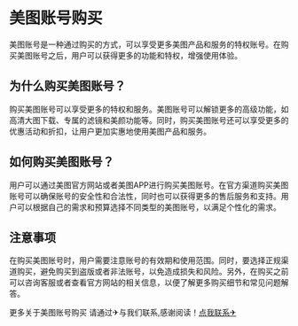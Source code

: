# 美图账号购买

美图账号是一种通过购买的方式，可以享受更多美图产品和服务的特权账号。在购买美图账号之后，用户可以获得更多的功能和特权，增强使用体验。

## 为什么购买美图账号？

购买美图账号可以享受更多的特权和服务。美图账号可以解锁更多的高级功能，如高清大图下载、专属的滤镜和美颜功能等。同时，购买美图账号还可以享受更多的优惠活动和折扣，让用户更加实惠地使用美图产品和服务。

## 如何购买美图账号？

用户可以通过美图官方网站或者美图APP进行购买美图账号。在官方渠道购买美图账号可以确保账号的安全性和合法性，同时也可以获得更多的售后服务和支持。用户可以根据自己的需求和预算选择不同类型的美图账号，以满足个性化的需求。

## 注意事项

在购买美图账号时，用户需要注意账号的有效期和使用范围。同时，要选择正规渠道购买，避免购买到盗版或者非法账号，以免造成损失和风险。另外，在购买之前可以咨询客服或者查看官方网站的相关信息，以便了解更多购买细节和常见问题解答。

更多关于美图账号购买 请通过✈与我们联系,感谢阅读！[点我联系✈](https://auth.G208.com)